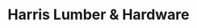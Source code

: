 ---
title: "Harris Lumber & Hardware"
url: /big-spring/harris-lumber-und-hardware/
shop: Eisenwaren
---